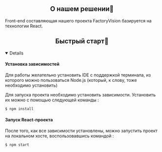 ## <div align="center">О нашем решении📝</div>
<p> Front-end составляющая нашего проекта FactoryVision базируется на технологии React. 
</p>

## <div align="center">Быстрый старт🎢</div>
<details open>
  
#### Установка зависимостей
<p>
Для работы желательно установить IDE с поддержкой терминала, из которого можно пользоваться Node.js (который, к слову, тоже необходимо установить)
</p>

<p>
Для запуска проекта необходимо установить зависимости. Установить их можно с помощью следующей команды :
</p>
  
```bash
$ npm install
```

#### Запуск React-проекта
<p>
  После того, как все зависимости установлены, можно запустить проект на локальном хосте, воспользовавшись командой :
</p>
  
```bash
$ npm start
```

